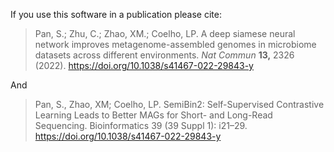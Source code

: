 If you use this software in a publication please cite:

>  Pan, S.; Zhu, C.; Zhao, XM.; Coelho, LP. A deep siamese neural network
>  improves metagenome-assembled genomes in microbiome datasets across
>  different environments. *Nat Commun* **13,** 2326 (2022).
>  https://doi.org/10.1038/s41467-022-29843-y

And

> Pan, S., Zhao, XM; Coelho, LP. SemiBin2: Self-Supervised Contrastive Learning
> Leads to Better MAGs for Short- and Long-Read Sequencing. Bioinformatics  39
> (39 Suppl 1): i21–29. https://doi.org/10.1038/s41467-022-29843-y

